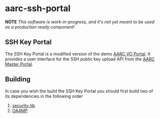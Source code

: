 # aarc-ssh-portal

**NOTE** *This software is work-in-progress, and it's not yet meant to be used as a production ready component!*

## SSH Key Portal 

The SSH Key Portal is a modified version of the demo
[AARC VO Portal](http://github.com/rcauth-eu/aarc-vo-portal).
It provides a user interface for the SSH public key upload API from the
[AARC Master Portal](http://github.com/rcauth-eu/aarc-master-portal).

## Building

In case you wish the build the SSH Key Portal you should first build two of its
dependencies in the following order

1. [security-lib](https://github.com/rcauth-eu/security-lib)
2. [OA4MP](https://github.com/rcauth-eu/OA4MP)


